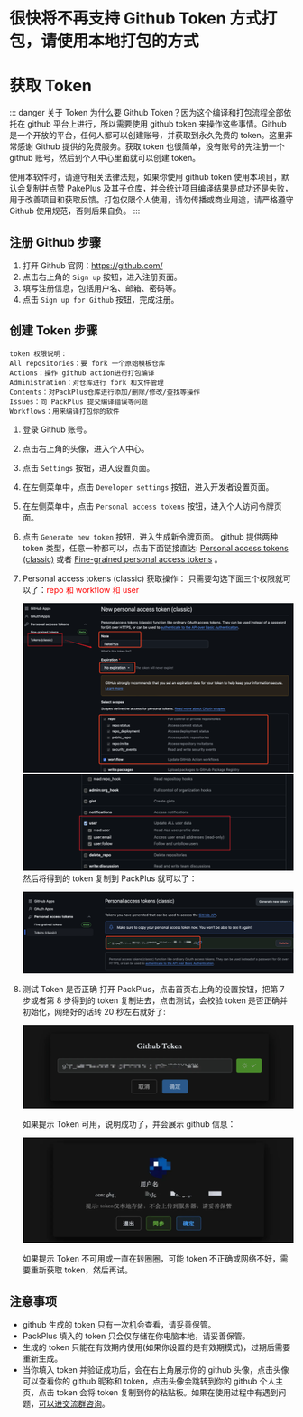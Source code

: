 # 很快将不再支持 Github Token 方式打包，请使用本地打包的方式

# 获取 Token

::: danger 关于 Token
为什么要 Github Token？因为这个编译和打包流程全部依托在 github 平台上进行，所以需要使用 github token 来操作这些事情。Github 是一个开放的平台，任何人都可以创建账号，并获取到永久免费的 token。这里非常感谢 Github 提供的免费服务。获取 token 也很简单，没有账号的先注册一个 github 账号，然后到个人中心里面就可以创建 token。

使用本软件时，请遵守相关法律法规，如果你使用 github
token 使用本项目，默认会复制并点赞 PakePlus 及其子仓库，并会统计项目编译结果是成功还是失败，用于改善项目和获取反馈。打包仅限个人使用，请勿传播或商业用途，请严格遵守 Github 使用规范，否则后果自负。
:::

## 注册 Github 步骤

1. 打开 Github 官网：https://github.com/
2. 点击右上角的 `Sign up` 按钮，进入注册页面。
3. 填写注册信息，包括用户名、邮箱、密码等。
4. 点击 `Sign up for Github` 按钮，完成注册。

## 创建 Token 步骤

```
token 权限说明：
All repositories：要 fork 一个原始模板仓库
Actions：操作 github action进行打包编译
Administration：对仓库进行 fork 和文件管理
Contents：对PackPlus仓库进行添加/删除/修改/查找等操作
Issues：向 PackPlus 提交编译错误等问题
Workflows：用来编译打包你的软件
```

1. 登录 Github 账号。
2. 点击右上角的头像，进入个人中心。
3. 点击 `Settings` 按钮，进入设置页面。
4. 在左侧菜单中，点击 `Developer settings` 按钮，进入开发者设置页面。
5. 在左侧菜单中，点击 `Personal access tokens` 按钮，进入个人访问令牌页面。
6. 点击 `Generate new token` 按钮，进入生成新令牌页面。
   github 提供两种 token 类型，任意一种都可以，点击下面链接直达:
   [Personal access tokens (classic)](https://github.com/settings/tokens)
   或者
   [Fine-grained personal access tokens](https://github.com/settings/personal-access-tokens) 。
7. Personal access tokens (classic) 获取操作：
   只需要勾选下面三个权限就可以了：<font color="red">repo 和 workflow 和 user</font>

    ![](../../static/imgs/token11.png)
    ![](../../static/imgs/token12.webp)
    然后将得到的 token 复制到 PackPlus 就可以了：

    ![](../../static/imgs/token12.png)

8. 测试 Token 是否正确
   打开 PackPlus，点击首页右上角的设置按钮，把第 7 步或者第 8 步得到的 token 复制进去，点击测试，会校验 token 是否正确并初始化，网络好的话转 20 秒左右就好了:

    ![](../../static/imgs/token16.webp)

    如果提示 Token 可用，说明成功了，并会展示 github 信息：

    ![](../../static/imgs/token15.webp)

    如果提示 Token 不可用或一直在转圈圈，可能 token 不正确或网络不好，需要重新获取 token，然后再试。

## 注意事项

-   github 生成的 token 只有一次机会查看，请妥善保管。
-   PackPlus 填入的 token 只会仅存储在你电脑本地，请妥善保管。
-   生成的 token 只能在有效期内使用(如果你设置的是有效期模式)，过期后需要重新生成。
-   当你填入 token 并验证成功后，会在右上角展示你的 github 头像，点击头像可以查看你的 github 昵称和 token，点击头像会跳转到你的 github 个人主页，点击 token 会将 token 复制到你的粘贴板。如果在使用过程中有遇到问题，[可以进交流群咨询](../exchange/index.md)。
